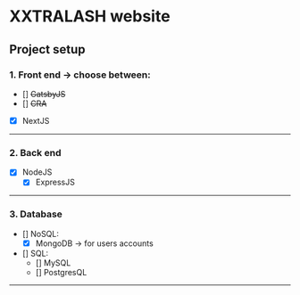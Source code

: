 #	XXTRALASH website 

## Project setup

###	1. Front end -> choose between:
- [] ~~GatsbyJS~~
- [] ~~CRA~~
- [x] NextJS

---

### 2. Back end
- [x] NodeJS
	- [x] ExpressJS

---

### 3. Database
- [] NoSQL:
	- [x] MongoDB -> for users accounts
- [] SQL:
	- [] MySQL
	- [] PostgresQL

---